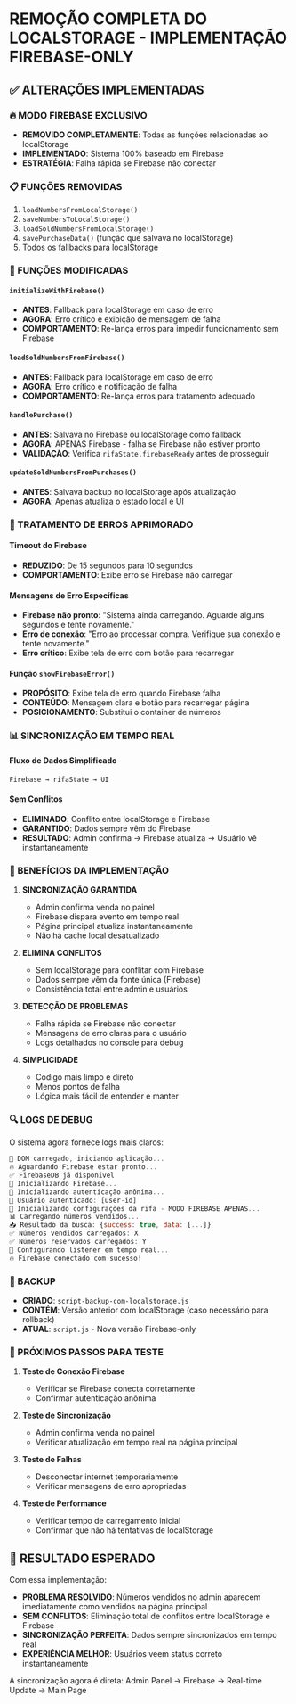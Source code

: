 # REMOÇÃO COMPLETA DO LOCALSTORAGE - IMPLEMENTAÇÃO FIREBASE-ONLY

## ✅ ALTERAÇÕES IMPLEMENTADAS

### 🔥 MODO FIREBASE EXCLUSIVO
- **REMOVIDO COMPLETAMENTE**: Todas as funções relacionadas ao localStorage
- **IMPLEMENTADO**: Sistema 100% baseado em Firebase
- **ESTRATÉGIA**: Falha rápida se Firebase não conectar

### 📋 FUNÇÕES REMOVIDAS
1. `loadNumbersFromLocalStorage()`
2. `saveNumbersToLocalStorage()`
3. `loadSoldNumbersFromLocalStorage()`
4. `savePurchaseData()` (função que salvava no localStorage)
5. Todos os fallbacks para localStorage

### 🔧 FUNÇÕES MODIFICADAS

#### `initializeWithFirebase()`
- **ANTES**: Fallback para localStorage em caso de erro
- **AGORA**: Erro crítico e exibição de mensagem de falha
- **COMPORTAMENTO**: Re-lança erros para impedir funcionamento sem Firebase

#### `loadSoldNumbersFromFirebase()`
- **ANTES**: Fallback para localStorage em caso de erro
- **AGORA**: Erro crítico e notificação de falha
- **COMPORTAMENTO**: Re-lança erros para tratamento adequado

#### `handlePurchase()`
- **ANTES**: Salvava no Firebase ou localStorage como fallback
- **AGORA**: APENAS Firebase - falha se Firebase não estiver pronto
- **VALIDAÇÃO**: Verifica `rifaState.firebaseReady` antes de prosseguir

#### `updateSoldNumbersFromPurchases()`
- **ANTES**: Salvava backup no localStorage após atualização
- **AGORA**: Apenas atualiza o estado local e UI

### 🚨 TRATAMENTO DE ERROS APRIMORADO

#### Timeout do Firebase
- **REDUZIDO**: De 15 segundos para 10 segundos
- **COMPORTAMENTO**: Exibe erro se Firebase não carregar

#### Mensagens de Erro Específicas
- **Firebase não pronto**: "Sistema ainda carregando. Aguarde alguns segundos e tente novamente."
- **Erro de conexão**: "Erro ao processar compra. Verifique sua conexão e tente novamente."
- **Erro crítico**: Exibe tela de erro com botão para recarregar

#### Função `showFirebaseError()`
- **PROPÓSITO**: Exibe tela de erro quando Firebase falha
- **CONTEÚDO**: Mensagem clara e botão para recarregar página
- **POSICIONAMENTO**: Substitui o container de números

### 📊 SINCRONIZAÇÃO EM TEMPO REAL

#### Fluxo de Dados Simplificado
```
Firebase → rifaState → UI
```

#### Sem Conflitos
- **ELIMINADO**: Conflito entre localStorage e Firebase
- **GARANTIDO**: Dados sempre vêm do Firebase
- **RESULTADO**: Admin confirma → Firebase atualiza → Usuário vê instantaneamente

### 🎯 BENEFÍCIOS DA IMPLEMENTAÇÃO

1. **SINCRONIZAÇÃO GARANTIDA**
   - Admin confirma venda no painel
   - Firebase dispara evento em tempo real
   - Página principal atualiza instantaneamente
   - Não há cache local desatualizado

2. **ELIMINA CONFLITOS**
   - Sem localStorage para conflitar com Firebase
   - Dados sempre vêm da fonte única (Firebase)
   - Consistência total entre admin e usuários

3. **DETECÇÃO DE PROBLEMAS**
   - Falha rápida se Firebase não conectar
   - Mensagens de erro claras para o usuário
   - Logs detalhados no console para debug

4. **SIMPLICIDADE**
   - Código mais limpo e direto
   - Menos pontos de falha
   - Lógica mais fácil de entender e manter

### 🔍 LOGS DE DEBUG

O sistema agora fornece logs mais claros:

```javascript
🚀 DOM carregado, iniciando aplicação...
🔥 Aguardando Firebase estar pronto...
✅ FirebaseDB já disponível
🔄 Inicializando Firebase...
🔐 Inicializando autenticação anônima...
👤 Usuário autenticado: [user-id]
🎯 Inicializando configurações da rifa - MODO FIREBASE APENAS...
📊 Carregando números vendidos...
📥 Resultado da busca: {success: true, data: [...]}
✅ Números vendidos carregados: X
✅ Números reservados carregados: Y
🔄 Configurando listener em tempo real...
🔥 Firebase conectado com sucesso!
```

### 📝 BACKUP

- **CRIADO**: `script-backup-com-localstorage.js`
- **CONTÉM**: Versão anterior com localStorage (caso necessário para rollback)
- **ATUAL**: `script.js` - Nova versão Firebase-only

### 🧪 PRÓXIMOS PASSOS PARA TESTE

1. **Teste de Conexão Firebase**
   - Verificar se Firebase conecta corretamente
   - Confirmar autenticação anônima

2. **Teste de Sincronização**
   - Admin confirma venda no painel
   - Verificar atualização em tempo real na página principal

3. **Teste de Falhas**
   - Desconectar internet temporariamente
   - Verificar mensagens de erro apropriadas

4. **Teste de Performance**
   - Verificar tempo de carregamento inicial
   - Confirmar que não há tentativas de localStorage

## 🎯 RESULTADO ESPERADO

Com essa implementação:
- **PROBLEMA RESOLVIDO**: Números vendidos no admin aparecem imediatamente como vendidos na página principal
- **SEM CONFLITOS**: Eliminação total de conflitos entre localStorage e Firebase
- **SINCRONIZAÇÃO PERFEITA**: Dados sempre sincronizados em tempo real
- **EXPERIÊNCIA MELHOR**: Usuários veem status correto instantaneamente

A sincronização agora é direta: Admin Panel → Firebase → Real-time Update → Main Page
